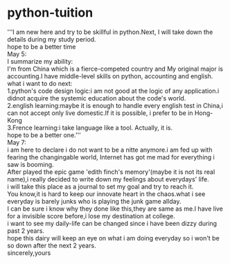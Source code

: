 # python-tuition
'''I am new here and try to be skillful in python.Next, I will take down the details during my study period.  
hope to be a better time  
May 5:  
I summarize my ability:  
I'm from China which is a fierce-competed country and My original major is accounting.I have middle-level skills on python, accounting and english.  
what i want to do next:  
1.python's code design logic:i am not good at the logic of any application.i didnot acquire the systemic education about the code's world.  
2.english learning:maybe it is enough to handle every english test in China,i can not accept only live domestic.If it is possible, i prefer to be in Hong-Kong   
3.Frence learning:i take language like a tool. Actually, it is.  
hope to be a better one.'''  
May 7:  
i am here to declare i do not want to be a nitte anymore.i am fed up with fearing the changingable world, Internet has got me mad for everything i saw is booming.  
After played the epic game 'edith finch's memory'(maybe it is not its real name),i really decided to write down my feelings about everydays' life.  
i will take this place as a journal to set my goal and try to reach it.  
You know,it is hard to keep our innovate heart in the chaos.what i see everyday is barely junks who is playing the junk game allday.  
I can be sure i know why they done like this,they are same as me.I have live for a invisible score before,i lose my destination at college.  
i want to see my daily-life can be changed since i have been dizzy during past 2 years.  
hope this dairy will keep an eye on what i am doing everyday so i won't be so down after the next 2 years.  
sincerely,yours  
